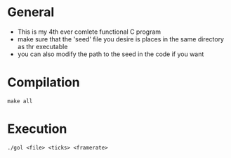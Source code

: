 # General
- This is my 4th ever comlete functional C program
- make sure that the 'seed' file you desire is places in the same directory as thr executable
- you can also modify the path to the seed in the code if you want 

# Compilation
`make all`

# Execution
`./gol <file> <ticks> <framerate>`
